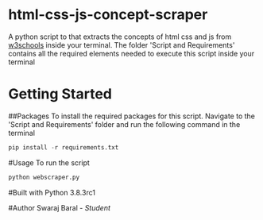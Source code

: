 # html-css-js-concept-scraper
A python script to that extracts the concepts of html css and js from [w3schools](www.w3schools.com) inside your terminal.
The folder 'Script and Requirements' contains all the required elements needed to execute this script inside your terminal

# Getting Started
##Packages
To install the required packages for this script. Navigate to the 'Script and Requirements' folder and run the following command in the terminal
```python
pip install -r requirements.txt
```
#Usage
To run the script
```python
python webscraper.py
```

#Built with
Python 3.8.3rc1

#Author
Swaraj Baral - *Student*

